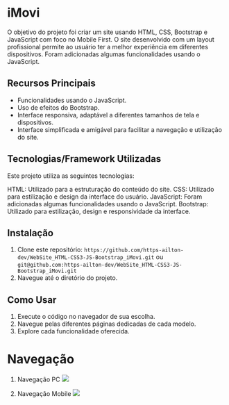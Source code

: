 # iMovi

O objetivo do projeto foi criar um site usando HTML, CSS, Bootstrap e JavaScript com foco no Mobile First. O site desenvolvido com um layout profissional permite ao usuário ter a melhor experiência em diferentes dispositivos. Foram adicionadas algumas funcionalidades usando o JavaScript. 

## Recursos Principais

- Funcionalidades usando o JavaScript. 
- Uso de efeitos do Bootstrap.
- Interface responsiva, adaptável a diferentes tamanhos de tela e dispositivos.
- Interface simplificada e amigável para facilitar a navegação e utilização do site.

## Tecnologias/Framework Utilizadas

Este projeto utiliza as seguintes tecnologias:

HTML: Utilizado para a estruturação do conteúdo do site.
CSS: Utilizado para estilização e design da interface do usuário.
JavaScript: Foram adicionadas algumas funcionalidades usando o JavaScript. 
Bootstrap: Utilizado para estilização, design e responsividade da interface.

## Instalação

1. Clone este repositório: `https://github.com/https-ailton-dev/WebSite_HTML-CSS3-JS-Bootstrap_iMovi.git` ou `git@github.com:https-ailton-dev/WebSite_HTML-CSS3-JS-Bootstrap_iMovi.git`
2. Navegue até o diretório do projeto.

## Como Usar

1. Execute o código no navegador de sua escolha.
2. Navegue pelas diferentes páginas dedicadas de cada modelo.
3. Explore cada funcionalidade oferecida.

# Navegação
1. Navegação PC
![](gif/navegacao.gif)

2. Navegação Mobile
![](gif/navegacao2.gif)


